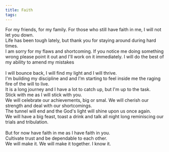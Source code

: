 ```yaml
---
title: Faith
tags: 
---
```

For my friends, for my family. For those who still have faith in me, I will not let you down.<br/>
Life has been tough lately, but thank you for staying around during hard times.<br/>
I am sorry for my flaws and shortcoming. If you notice me doing something wrong please point it out and I'll work on it immediately. 
I will do the best of my ability to amend my mistakes<br/>
<br/>
I will bounce back, I will find my light and I will thrive.<br/>
I'm building my discipline and and I'm starting to feel inside me the raging fire of the will to live.<br/>
It is a long journey and I have a lot to catch up, but I'm up to the task.<br/>
Stick with me as I will stick with you.<br/>
We will celebrate our achievements, big or smal. We will cherish our strength and deal with our shortcomings.<br/>
The tunnel will end and the God's light will shine upon us once again.<br/>
We will have a big feast, toast a drink and talk all night long reminiscing our trials and tribulation.<br/>
<br/>
But for now have faith in me as I have faith in you.<br/>
Cultivate trust and be dependable to each other.<br/>
We will make it. We will make it together. I know it.<br/>
